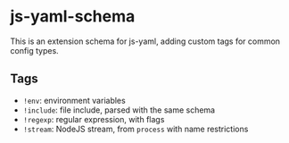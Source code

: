 # js-yaml-schema

This is an extension schema for js-yaml, adding custom tags for
common config types.

## Tags

- `!env`: environment variables
- `!include`: file include, parsed with the same schema
- `!regexp`: regular expression, with flags
- `!stream`: NodeJS stream, from `process` with name restrictions

